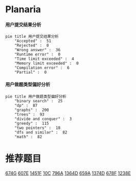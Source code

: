 # Planaria

<!-- tabs:start -->



#### **用户提交结果分析**

```mermaid
pie title 用户提交结果分析
    "Accepted" :  51
    "Rejected" :  0
    "Wrong answer" :  36
    "Runtime error" :  0
    "Time limit exceeded" :  4
    "Memory limit exceeded" :  0
    "Compilation error" :  6
    "Partial" :  0
```

#### **用户做题类型偏好分析**

```mermaid
pie title 用户做题类型偏好分析
    "binary search" :  25
    "dp" :  87
    "graphs" :  200
    "trees" :  93
    "divide and conquer" :  3
    "greedy" :  115
    "two pointers" :  18
    "dfs and similar" :  82
    "math" :  82
```



<!-- tabs:end -->
# 推荐题目
[674G](https://codeforces.com/contest/674/problem/G)
[607E](https://codeforces.com/contest/607/problem/E)
[1451F](https://codeforces.com/contest/1451/problem/F)
[10C](https://codeforces.com/contest/10/problem/C)
[796A](https://codeforces.com/contest/796/problem/A)
[1364D](https://codeforces.com/contest/1364/problem/D)
[659A](https://codeforces.com/contest/659/problem/A)
[1374D](https://codeforces.com/contest/1374/problem/D)
[678F](https://codeforces.com/contest/678/problem/F)
[1238E](https://codeforces.com/contest/1238/problem/E)

